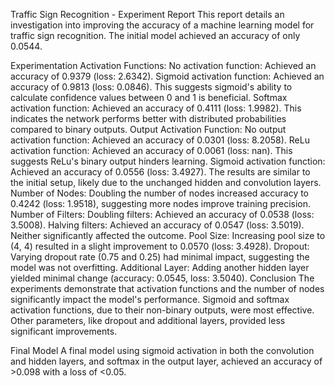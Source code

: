 Traffic Sign Recognition - Experiment Report
This report details an investigation into improving the accuracy of a machine learning model for traffic sign recognition. The initial model achieved an accuracy of only 0.0544.

Experimentation
Activation Functions:
No activation function: Achieved an accuracy of 0.9379 (loss: 2.6342).
Sigmoid activation function: Achieved an accuracy of 0.9813 (loss: 0.0846). This suggests sigmoid's ability to calculate confidence values between 0 and 1 is beneficial.
Softmax activation function: Achieved an accuracy of 0.4111 (loss: 1.9982). This indicates the network performs better with distributed probabilities compared to binary outputs.
Output Activation Function:
No output activation function: Achieved an accuracy of 0.0301 (loss: 8.2058).
ReLu activation function: Achieved an accuracy of 0.0061 (loss: nan). This suggests ReLu's binary output hinders learning.
Sigmoid activation function: Achieved an accuracy of 0.0556 (loss: 3.4927). The results are similar to the initial setup, likely due to the unchanged hidden and convolution layers.
Number of Nodes: Doubling the number of nodes increased accuracy to 0.4242 (loss: 1.9518), suggesting more nodes improve training precision.
Number of Filters:
Doubling filters: Achieved an accuracy of 0.0538 (loss: 3.5008).
Halving filters: Achieved an accuracy of 0.0547 (loss: 3.5019). Neither significantly affected the outcome.
Pool Size: Increasing pool size to (4, 4) resulted in a slight improvement to 0.0570 (loss: 3.4928).
Dropout: Varying dropout rate (0.75 and 0.25) had minimal impact, suggesting the model was not overfitting.
Additional Layer: Adding another hidden layer yielded minimal change (accuracy: 0.0545, loss: 3.5040).
Conclusion
The experiments demonstrate that activation functions and the number of nodes significantly impact the model's performance. Sigmoid and softmax activation functions, due to their non-binary outputs, were most effective. Other parameters, like dropout and additional layers, provided less significant improvements.

Final Model
A final model using sigmoid activation in both the convolution and hidden layers, and softmax in the output layer, achieved an accuracy of >0.098 with a loss of <0.05.
